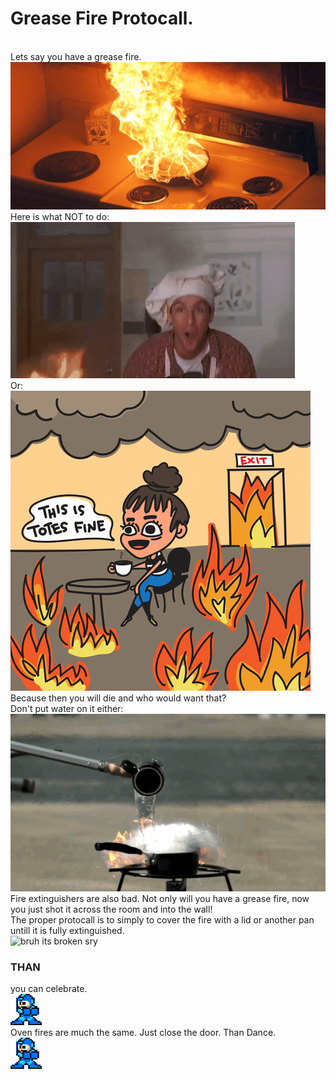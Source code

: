 <html>
<h1>Grease Fire Protocall.</h1>
<br>
Lets say you have a grease fire.
<br>
<img src="fire.jpg" alt="Fire pic here">
Here is what NOT to do:
<br>
<img src="FireDancing.gif" alt="bruh its broken sry">
<br>
Or:
<br>
<img src="FireGirl.gif" alt="bruh its broken sry">
<br>
Because then you will die and who would want that?
<br>
Don't put water on it either:
<br>
<img src="WaterOnFire.gif" alt="bruh its broken sry">
<br>
Fire extinguishers are also bad. Not only will you have a grease fire, now you just shot it across the room and into the wall!
<br>
The proper protocall is to simply to cover the fire with a lid or another pan untill it is fully extinguished.
<br>
<img src="greasefireout.gif" alt="bruh its broken sry">
<br>
<h3>THAN</h3> you can celebrate.
<br>
<img src="dancebot.gif" alt="bruh its broken sry">
<br>
Oven fires are much the same. Just close the door. Than Dance.
<br>
<img src="dancebot.gif" alt="bruh its broken sry">
